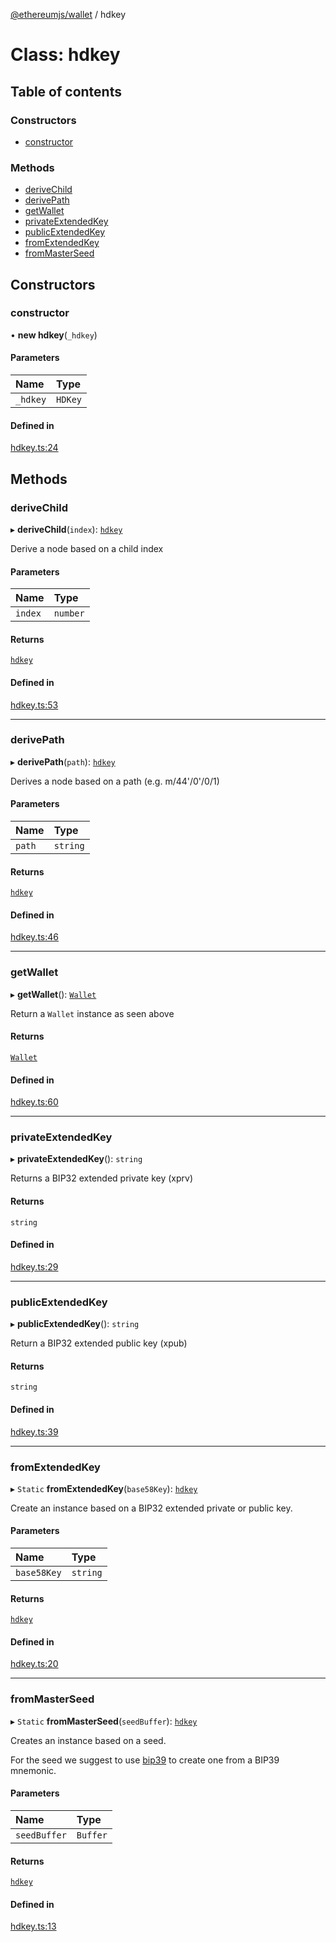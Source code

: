 [@ethereumjs/wallet](../README.md) / hdkey

# Class: hdkey

## Table of contents

### Constructors

- [constructor](hdkey.md#constructor)

### Methods

- [deriveChild](hdkey.md#derivechild)
- [derivePath](hdkey.md#derivepath)
- [getWallet](hdkey.md#getwallet)
- [privateExtendedKey](hdkey.md#privateextendedkey)
- [publicExtendedKey](hdkey.md#publicextendedkey)
- [fromExtendedKey](hdkey.md#fromextendedkey)
- [fromMasterSeed](hdkey.md#frommasterseed)

## Constructors

### constructor

• **new hdkey**(`_hdkey`)

#### Parameters

| Name | Type |
| :------ | :------ |
| `_hdkey` | `HDKey` |

#### Defined in

[hdkey.ts:24](https://github.com/ethereumjs/ethereumjs-monorepo/blob/master/packages/wallet/src/hdkey.ts#L24)

## Methods

### deriveChild

▸ **deriveChild**(`index`): [`hdkey`](hdkey.md)

Derive a node based on a child index

#### Parameters

| Name | Type |
| :------ | :------ |
| `index` | `number` |

#### Returns

[`hdkey`](hdkey.md)

#### Defined in

[hdkey.ts:53](https://github.com/ethereumjs/ethereumjs-monorepo/blob/master/packages/wallet/src/hdkey.ts#L53)

___

### derivePath

▸ **derivePath**(`path`): [`hdkey`](hdkey.md)

Derives a node based on a path (e.g. m/44'/0'/0/1)

#### Parameters

| Name | Type |
| :------ | :------ |
| `path` | `string` |

#### Returns

[`hdkey`](hdkey.md)

#### Defined in

[hdkey.ts:46](https://github.com/ethereumjs/ethereumjs-monorepo/blob/master/packages/wallet/src/hdkey.ts#L46)

___

### getWallet

▸ **getWallet**(): [`Wallet`](Wallet.md)

Return a `Wallet` instance as seen above

#### Returns

[`Wallet`](Wallet.md)

#### Defined in

[hdkey.ts:60](https://github.com/ethereumjs/ethereumjs-monorepo/blob/master/packages/wallet/src/hdkey.ts#L60)

___

### privateExtendedKey

▸ **privateExtendedKey**(): `string`

Returns a BIP32 extended private key (xprv)

#### Returns

`string`

#### Defined in

[hdkey.ts:29](https://github.com/ethereumjs/ethereumjs-monorepo/blob/master/packages/wallet/src/hdkey.ts#L29)

___

### publicExtendedKey

▸ **publicExtendedKey**(): `string`

Return a BIP32 extended public key (xpub)

#### Returns

`string`

#### Defined in

[hdkey.ts:39](https://github.com/ethereumjs/ethereumjs-monorepo/blob/master/packages/wallet/src/hdkey.ts#L39)

___

### fromExtendedKey

▸ `Static` **fromExtendedKey**(`base58Key`): [`hdkey`](hdkey.md)

Create an instance based on a BIP32 extended private or public key.

#### Parameters

| Name | Type |
| :------ | :------ |
| `base58Key` | `string` |

#### Returns

[`hdkey`](hdkey.md)

#### Defined in

[hdkey.ts:20](https://github.com/ethereumjs/ethereumjs-monorepo/blob/master/packages/wallet/src/hdkey.ts#L20)

___

### fromMasterSeed

▸ `Static` **fromMasterSeed**(`seedBuffer`): [`hdkey`](hdkey.md)

Creates an instance based on a seed.

For the seed we suggest to use [bip39](https://npmjs.org/package/bip39) to
create one from a BIP39 mnemonic.

#### Parameters

| Name | Type |
| :------ | :------ |
| `seedBuffer` | `Buffer` |

#### Returns

[`hdkey`](hdkey.md)

#### Defined in

[hdkey.ts:13](https://github.com/ethereumjs/ethereumjs-monorepo/blob/master/packages/wallet/src/hdkey.ts#L13)
